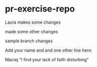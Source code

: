 # pr-exercise-repo

Laura makes some changes

made some other changes

sample branch changes

Add your name and and one other line here:



Maciej
"I find your lack of faith disturbing"
